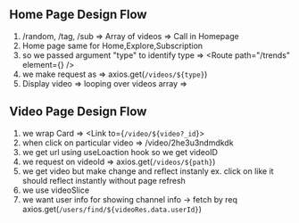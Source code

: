 ## Home Page Design Flow
1. /random, /tag, /sub  => Array of videos => Call in Homepage
2. Home page same for Home,Explore,Subscription
3. so we passed argument "type" to identify type => <Route path="/trends" element={<Home type="trend" />} /> 
4. we make request as => axios.get(`/videos/${type}`)
5. Display video => looping over videos array
 =>  <Card key={video._id} video={video}/>



## Video Page Design Flow
1. we wrap Card => <Link to={`/video/${video?_id`}></Link>
2. when click on particular video => /video/2he3u3ndmdkdk
3. we get url using useLoaction hook so we get videoID 
5. we request on videoId => axios.get(`/videos/${path}`)
6. we get video but make change  and reflect instanly ex. click on like it should reflect instantly without page refresh
7. we use videoSlice 
8. we want user info for showing channel info -> fetch by req
axios.get(`/users/find/${videoRes.data.userId}`)
